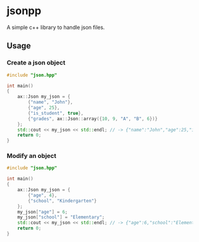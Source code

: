 # jsonpp
A simple c++ library to handle json files.


## Usage

### Create a json object
```cpp
#include "json.hpp"

int main()
{
    ax::Json my_json = {
        {"name", "John"},
        {"age", 25},
        {"is_student", true},
        {"grades", ax::Json::array({10, 9, "A", "B", 6})}
    };
    std::cout << my_json << std::endl; // -> {"name":"John","age":25,"is_student":true,"grades":[10,9,"A","B",6]}
    return 0;
}
```
### Modify an object
```cpp
#include "json.hpp"

int main()
{
    ax::Json my_json = {
        {"age", 4}, 
        {"school", "Kindergarten"}
    };
    my_json["age"] = 6;
    my_json["school"] = "Elementary";
    std::cout << my_json << std::endl; // -> {"age":6,"school":"Elementary"}
    return 0;
}
```